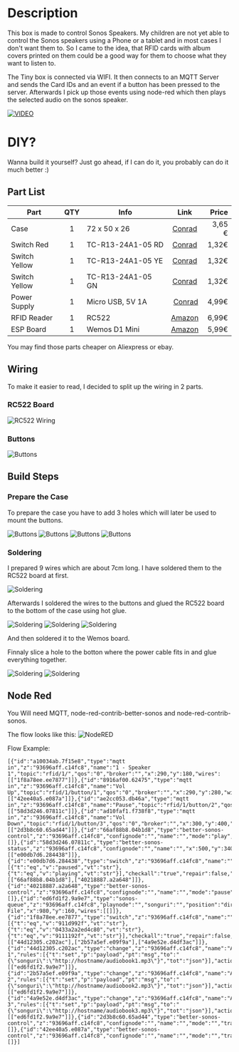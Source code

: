 # Description
This box is made to control Sonos Speakers. My children are not yet able to control the Sonos speakers using a Phone or a tablet and in most cases I don't want them to. So I came to the idea, that RFID cards with album covers printed on them could be a good way for them to choose what they want to listen to.

The Tiny box is connected via WIFI. It then connects to an MQTT Server and sends the Card IDs and an event if a button has been pressed to the server. Afterwards I pick up those events using node-red which then plays the selected audio on the sonos speaker.

[![VIDEO](https://img.youtube.com/vi/QziWnsG4_Hs/0.jpg)](https://www.youtube.com/watch?v=QziWnsG4_Hs)

# DIY?
Wanna build it yourself? Just go ahead, if I can do it, you probably can do it much better :)

## Part List

Part | QTY | Info | Link | Price |
| -- | :-: | ---- | :--: | ----: |
| Case | 1 | 72 x 50 x 26  |[Conrad](https://www.conrad.de/de/strapubox-2024bl-universal-gehaeuse-72-x-50-x-26-abs-blau-transparent-1-st-525967.html) | 3,65 € |
| Switch Red | 1 | TC-R13-24A1-05 RD | [Conrad](https://www.conrad.de/de/tru-components-tc-r13-24a1-05-rd-drucktaster-250-vac-15-a-1-x-ausein-tastend-1-st-1587869.html) | 1,32€ |
| Switch Yellow | 1 | TC-R13-24A1-05 YE | [Conrad](https://www.conrad.de/de/tru-components-tc-r13-24a1-05-ye-drucktaster-250-vac-15-a-1-x-ausein-tastend-1-st-1587870.html) | 1,32€ |
| Switch Yellow | 1 | TC-R13-24A1-05 GN | [Conrad](https://www.conrad.de/de/tru-components-tc-r13-24a1-05-gn-drucktaster-250-vac-15-a-1-x-ausein-tastend-1-st-1587871.html) | 1,32€ |
| Power Supply | 1 | Micro USB, 5V 1A | [Conrad](https://www.conrad.de/de/usb-ladegeraet-basetech-ppc-5mu-ppc-5mu-steckdose-ausgangsstrom-max-1000-ma-1-x-micro-usb-469382.html) | 4,99€ |
| RFID Reader | 1 | RC522 | [Amazon](https://www.amazon.de/gp/product/B076HTH56Q/) | 6,99€ |
| ESP Board   | 1 | Wemos D1 Mini | [Amazon](https://www.amazon.de/AZDelivery-D1-Mini-ESP8266-12E-kompatibel/dp/B01N9RXGHY/) | 5,99€ |

You may find those parts cheaper on Aliexpress or ebay.

## Wiring
To make it easier to read, I decided to split up the wiring in 2 parts.

### RC522 Board
![RC522 Wiring](/img/fritzing-1.png?raw=true "RC522 Wiring")

### Buttons
![Buttons](/img/fritzing-2.png?raw=true "Buttons")

## Build Steps
### Prepare the Case
To prepare the case you have to add 3 holes which will later be used to mount the buttons.

![Buttons](/img/002.jpg?raw=true "Buttons")
![Buttons](/img/003.jpg?raw=true "Buttons")
![Buttons](/img/004.jpg?raw=true "Buttons")
![Buttons](/img/005.jpg?raw=true "Buttons")

### Soldering
I prepared 9 wires which are about 7cm long. I have soldered them to the RC522 board at first.

![Soldering](/img/006.jpg?raw=true "Soldering")

Afterwards I soldered the wires to the buttons and glued the RC522 board to the bottom of the case using hot glue.

![Soldering](/img/006.jpg?raw=true "Soldering")
![Soldering](/img/007.jpg?raw=true "Soldering")
![Soldering](/img/008.jpg?raw=true "Soldering")

And then soldered it to the Wemos board.

Finnaly slice a hole to the botton where the power cable fits in and glue everything together.

![Soldering](/img/009.jpg?raw=true "Soldering")
![Soldering](/img/010.jpg?raw=true "Soldering")


## Node Red
You Will need MQTT, node-red-contrib-better-sonos and node-red-contrib-sonos.

The flow looks like this:
![NodeRED](/img/node-red-1.png?raw=true "NodeRED")

Flow Example:
```
[{"id":"a10034ab.7f15e8","type":"mqtt in","z":"93696aff.c14fc8","name":"1 - Speaker 1","topic":"rfid/1/","qos":"0","broker":"","x":290,"y":180,"wires":[["1f8a78ee.ee7877"]]},{"id":"8916af00.62475","type":"mqtt in","z":"93696aff.c14fc8","name":"Vol Up","topic":"rfid/1/button/1","qos":"0","broker":"","x":290,"y":280,"wires":[["42ee40a5.e087a"]]},{"id":"ae2cc053.db46a","type":"mqtt in","z":"93696aff.c14fc8","name":"Pause","topic":"rfid/1/button/2","qos":"0","broker":"","x":290,"y":340,"wires":[["58d3d246.07811c"]]},{"id":"ad10faf1.f738f8","type":"mqtt in","z":"93696aff.c14fc8","name":"Vol Down","topic":"rfid/1/button/3","qos":"0","broker":"","x":300,"y":400,"wires":[["2d3b8c60.65ad44"]]},{"id":"66af88b8.04b1d8","type":"better-sonos-control","z":"93696aff.c14fc8","confignode":"","name":"","mode":"play","track":"","volume":"","volume_value":"","x":940,"y":300,"wires":[]},{"id":"58d3d246.07811c","type":"better-sonos-status","z":"93696aff.c14fc8","confignode":"","name":"","x":500,"y":340,"wires":[["e00db7d6.284438"]]},{"id":"e00db7d6.284438","type":"switch","z":"93696aff.c14fc8","name":"","property":"state","propertyType":"msg","rules":[{"t":"eq","v":"paused","vt":"str"},{"t":"eq","v":"playing","vt":"str"}],"checkall":"true","repair":false,"outputs":2,"x":710,"y":340,"wires":[["66af88b8.04b1d8"],["40218887.a2a648"]]},{"id":"40218887.a2a648","type":"better-sonos-control","z":"93696aff.c14fc8","confignode":"","name":"","mode":"pause","track":"","volume":"","volume_value":"","x":940,"y":360,"wires":[]},{"id":"ed6fd1f2.9a9e7","type":"sonos-queue","z":"93696aff.c14fc8","playnode":"","songuri":"","position":"directplay","positioninqueue":"","name":"Play File","x":980,"y":160,"wires":[[]]},{"id":"1f8a78ee.ee7877","type":"switch","z":"93696aff.c14fc8","name":"","property":"payload","propertyType":"msg","rules":[{"t":"eq","v":"911d992f","vt":"str"},{"t":"eq","v":"0433a2a2ed4c80","vt":"str"},{"t":"eq","v":"9111192f","vt":"str"}],"checkall":"true","repair":false,"outputs":3,"x":510,"y":180,"wires":[["44d12305.c202ac"],["2b57a5ef.e09f9a"],["4a9e52e.d4df3ac"]]},{"id":"44d12305.c202ac","type":"change","z":"93696aff.c14fc8","name":"Audiobook 1","rules":[{"t":"set","p":"payload","pt":"msg","to":"{\"songuri\":\"http://hostname/audiobook1.mp3\"}","tot":"json"}],"action":"","property":"","from":"","to":"","reg":false,"x":690,"y":140,"wires":[["ed6fd1f2.9a9e7"]]},{"id":"2b57a5ef.e09f9a","type":"change","z":"93696aff.c14fc8","name":"Audiobook 2","rules":[{"t":"set","p":"payload","pt":"msg","to":"{\"songuri\":\"http://hostname/audiobook2.mp3\"}","tot":"json"}],"action":"","property":"","from":"","to":"","reg":false,"x":690,"y":180,"wires":[["ed6fd1f2.9a9e7"]]},{"id":"4a9e52e.d4df3ac","type":"change","z":"93696aff.c14fc8","name":"Audiobook 3","rules":[{"t":"set","p":"payload","pt":"msg","to":"{\"songuri\":\"http://hostname/audiobook3.mp3\"}","tot":"json"}],"action":"","property":"","from":"","to":"","reg":false,"x":690,"y":220,"wires":[["ed6fd1f2.9a9e7"]]},{"id":"2d3b8c60.65ad44","type":"better-sonos-control","z":"93696aff.c14fc8","confignode":"","name":"","mode":"","track":"","volume":"vol_down","volume_value":"","x":500,"y":400,"wires":[]},{"id":"42ee40a5.e087a","type":"better-sonos-control","z":"93696aff.c14fc8","confignode":"","name":"","mode":"","track":"","volume":"vol_up","volume_value":"","x":500,"y":280,"wires":[]}]
```
